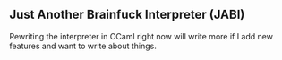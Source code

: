 ## Just Another Brainfuck Interpreter (JABI)

Rewriting the interpreter in OCaml right now will write more if I add new
features and want to write about things.
